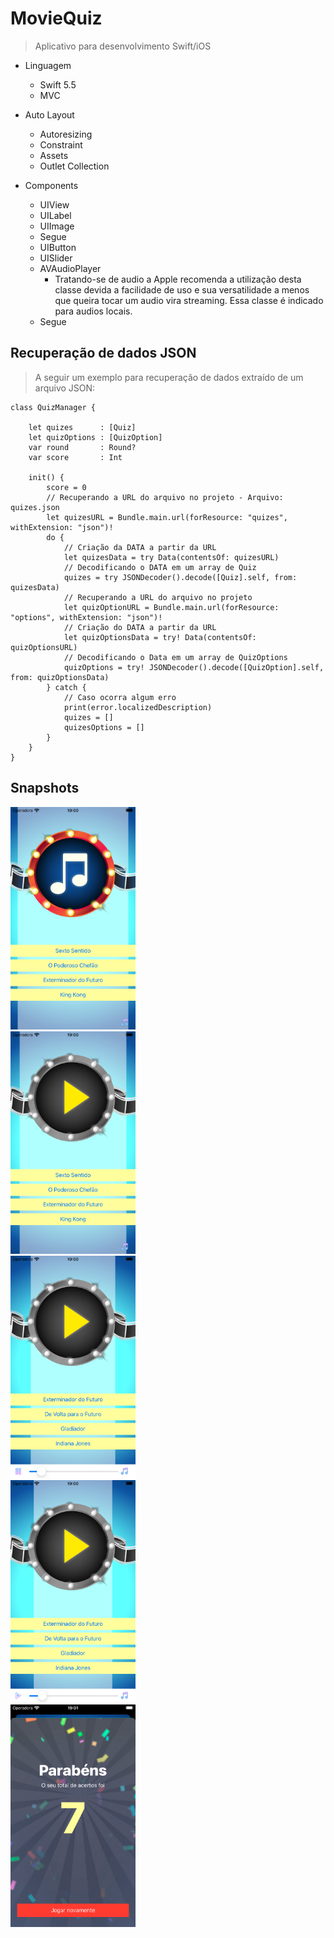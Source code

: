 # MovieQuiz
> Aplicativo para desenvolvimento Swift/iOS

* Linguagem
    * Swift 5.5
    * MVC
    
* Auto Layout
    * Autoresizing
    * Constraint
    * Assets
    * Outlet Collection
    
* Components
    * UIView
    * UILabel
    * UIImage
    * Segue
    * UIButton
    * UISlider
    * AVAudioPlayer
        * Tratando-se de audio a Apple recomenda a utilização desta classe devida a facilidade de uso e sua versatilidade a menos que queira tocar um audio vira streaming. Essa classe é indicado para audios locais.
    * Segue
    
## Recuperação de dados JSON
> A seguir um exemplo para recuperação de dados extraído de um arquivo JSON:
    
~~~
class QuizManager {

    let quizes      : [Quiz]
    let quizOptions : [QuizOption]
    var round       : Round?
    var score       : Int
    
    init() {
        score = 0
        // Recuperando a URL do arquivo no projeto - Arquivo: quizes.json
        let quizesURL = Bundle.main.url(forResource: "quizes", withExtension: "json")!
        do {
            // Criação da DATA a partir da URL
            let quizesData = try Data(contentsOf: quizesURL)
            // Decodificando o DATA em um array de Quiz
            quizes = try JSONDecoder().decode([Quiz].self, from: quizesData)
            // Recuperando a URL do arquivo no projeto
            let quizOptionURL = Bundle.main.url(forResource: "options", withExtension: "json")!
            // Criação do DATA a partir da URL
            let quizOptionsData = try! Data(contentsOf: quizOptionsURL)
            // Decodificando o Data em um array de QuizOptions
            quizOptions = try! JSONDecoder().decode([QuizOption].self, from: quizOptionsData)
        } catch {
            // Caso ocorra algum erro
            print(error.localizedDescription)
            quizes = []
            quizesOptions = []
        }
    }
}
~~~
    
## Snapshots


<img src="1.png" width="200">  
<br/>

<img src="2.png" width="200"> 
<br/> 

<img src="3.png" width="200">  
<br/>

<img src="4.png" width="200"> 
<br/> 


<img src="5.png" width="200">  
<br/>
